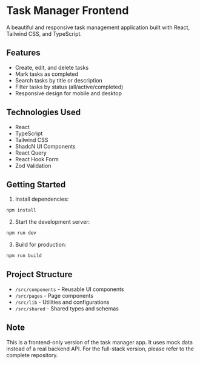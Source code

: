 # Task Manager Frontend

A beautiful and responsive task management application built with React, Tailwind CSS, and TypeScript.

## Features
- Create, edit, and delete tasks
- Mark tasks as completed
- Search tasks by title or description
- Filter tasks by status (all/active/completed)
- Responsive design for mobile and desktop

## Technologies Used
- React
- TypeScript
- Tailwind CSS
- ShadcN UI Components
- React Query
- React Hook Form
- Zod Validation

## Getting Started

1. Install dependencies:
```bash
npm install
```

2. Start the development server:
```bash
npm run dev
```

3. Build for production:
```bash
npm run build
```

## Project Structure
- `/src/components` - Reusable UI components
- `/src/pages` - Page components
- `/src/lib` - Utilities and configurations
- `/src/shared` - Shared types and schemas

## Note
This is a frontend-only version of the task manager app. It uses mock data instead of a real backend API. For the full-stack version, please refer to the complete repository.
